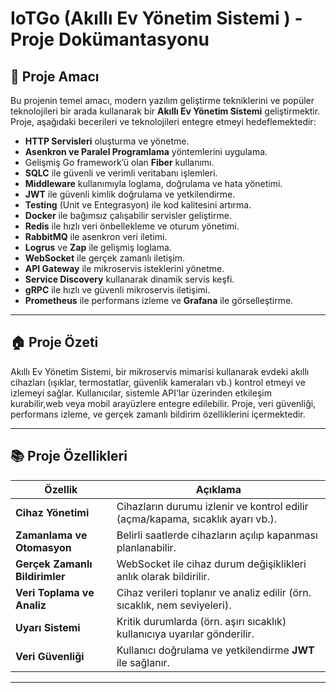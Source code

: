 # IoTGo (Akıllı Ev Yönetim Sistemi ) - Proje Dokümantasyonu

## 📌 **Proje Amacı**
Bu projenin temel amacı, modern yazılım geliştirme tekniklerini ve popüler teknolojileri bir arada kullanarak bir **Akıllı Ev Yönetim Sistemi** geliştirmektir. Proje, aşağıdaki becerileri ve teknolojileri entegre etmeyi hedeflemektedir:

- **HTTP Servisleri** oluşturma ve yönetme.
- **Asenkron ve Paralel Programlama** yöntemlerini uygulama.
- Gelişmiş Go framework’ü olan **Fiber** kullanımı.
- **SQLC** ile güvenli ve verimli veritabanı işlemleri.
- **Middleware** kullanımıyla loglama, doğrulama ve hata yönetimi.
- **JWT** ile güvenli kimlik doğrulama ve yetkilendirme.
- **Testing** (Unit ve Entegrasyon) ile kod kalitesini artırma.
- **Docker** ile bağımsız çalışabilir servisler geliştirme.
- **Redis** ile hızlı veri önbellekleme ve oturum yönetimi.
- **RabbitMQ** ile asenkron veri iletimi.
- **Logrus** ve **Zap** ile gelişmiş loglama.
- **WebSocket** ile gerçek zamanlı iletişim.
- **API Gateway** ile mikroservis isteklerini yönetme.
- **Service Discovery** kullanarak dinamik servis keşfi.
- **gRPC** ile hızlı ve güvenli mikroservis iletişimi.
- **Prometheus** ile performans izleme ve **Grafana** ile görselleştirme.

---

## 🏠 **Proje Özeti**
Akıllı Ev Yönetim Sistemi, bir mikroservis mimarisi kullanarak evdeki akıllı cihazları (ışıklar, termostatlar, güvenlik kameraları vb.) kontrol etmeyi ve izlemeyi sağlar. Kullanıcılar, sistemle API'lar üzerinden etkileşim kurabilir,web veya mobil arayüzlere entegre edilebilir. Proje, veri güvenliği, performans izleme, ve gerçek zamanlı bildirim özelliklerini içermektedir.

---

## 📚 **Proje Özellikleri**

| Özellik                          | Açıklama                                                                                  |
|----------------------------------|------------------------------------------------------------------------------------------|
| **Cihaz Yönetimi**               | Cihazların durumu izlenir ve kontrol edilir (açma/kapama, sıcaklık ayarı vb.).           |
| **Zamanlama ve Otomasyon**       | Belirli saatlerde cihazların açılıp kapanması planlanabilir.                              |
| **Gerçek Zamanlı Bildirimler**   | WebSocket ile cihaz durum değişiklikleri anlık olarak bildirilir.                        |
| **Veri Toplama ve Analiz**       | Cihaz verileri toplanır ve analiz edilir (örn. sıcaklık, nem seviyeleri).                |
| **Uyarı Sistemi**                | Kritik durumlarda (örn. aşırı sıcaklık) kullanıcıya uyarılar gönderilir.                 |
| **Veri Güvenliği**               | Kullanıcı doğrulama ve yetkilendirme **JWT** ile sağlanır.                               |

---
